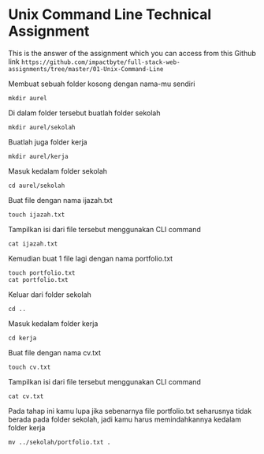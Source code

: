 # Unix Command Line Technical Assignment

This is the answer of the assignment which you can access from this Github link `https://github.com/impactbyte/full-stack-web-assignments/tree/master/01-Unix-Command-Line`


Membuat sebuah folder kosong dengan nama-mu sendiri
```
mkdir aurel
```

Di dalam folder tersebut buatlah folder sekolah 
```
mkdir aurel/sekolah
```

Buatlah juga folder kerja 
``` 
mkdir aurel/kerja
```

Masuk kedalam folder sekolah
```
cd aurel/sekolah
```

Buat file dengan nama ijazah.txt
```
touch ijazah.txt
```

Tampilkan isi dari file tersebut menggunakan CLI command
```
cat ijazah.txt
```

Kemudian buat 1 file lagi dengan nama portfolio.txt
```
touch portfolio.txt
cat portfolio.txt
```

Keluar dari folder sekolah
```
cd ..
```

Masuk kedalam folder kerja
```
cd kerja
```

Buat file dengan nama cv.txt
```
touch cv.txt
```

Tampilkan isi dari file tersebut menggunakan CLI command
```
cat cv.txt
```

Pada tahap ini kamu lupa jika sebenarnya file portfolio.txt seharusnya tidak berada pada folder sekolah, jadi kamu harus memindahkannya kedalam folder kerja
```
mv ../sekolah/portfolio.txt .
```

